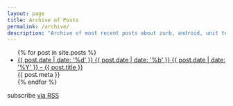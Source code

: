 ```yaml
---
layout: page
title: Archive of Posts
permalink: /archive/
description: "Archive of most recent posts about zurb, android, unit testing, and javascript."
---
```

<ul>
	{% for post in site.posts %}
	<li class="archive">
	<a href="{{ post.url }}" title="{{ post.title }}">
		<span class="date">
		<span class="day">{{ post.date | date: '%d' }}</span>
		<span class="month"><abbr>{{ post.date | date: '%b' }}</abbr></span>
		<span class="year">{{ post.date | date: '%Y' }}</span>
		</span> - 
		<span class="title">{{ post.title }}</span>
	</a>
	<div class="post-meta">{{ post.meta }}</div>
	</li>
	{% endfor %}
</ul>

  <p class="rss-subscribe">
		<span class="fi-rss size-21"></span> subscribe <a href="{{ "/feed.xml" | prepend: site.baseurl }}">via RSS</a>
  </p>